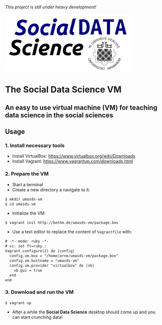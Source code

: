 *This project is still under heavy development!*

![Social Data Science](conf/sds.png)
# The **Social Data Science** VM
## An easy to use virtual machine (VM) for teaching data science in the social sciences

## Usage
### 1. Install necessary tools
* Install VirtualBox: https://www.virtualbox.org/wiki/Downloads
* Install Vagrant: https://www.vagrantup.com/downloads.html

### 2. Prepare the VM
* Start a terminal
* Create a new directory a navigate to it:

```
$ mkdir umasds-vm
$ cd umasds-vm
```
* Initialize the VM:

```
$ vagrant init http://bethm.de/umasds-vm/package.box
```

* Use a text editor to replace the content of `Vagrantfile` with:

```
# -*- mode: ruby -*-
# vi: set ft=ruby :
Vagrant.configure(2) do |config|
  config.vm.box = "/home/arne/umasds-vm/package.box"
  config.vm.hostname = "umasds-vm"
  config.vm.provider "virtualbox" do |vb|
    vb.gui = true
  end
end
```
### 3. Download and run the VM

```
$ vagrant up
```
* After a while the **Social Data Science** desktop should come up and you 
 can start crunching data!